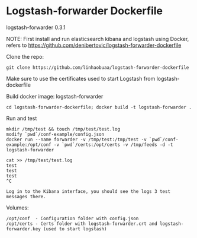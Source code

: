# Logstash-forwarder Dockerfile

logstash-forwarder 0.3.1

NOTE: First install and run elasticsearch kibana and logstash using Docker, refers to https://github.com/denibertovic/logstash-forwarder-dockerfile

Clone the repo:

    git clone https://github.com/linhaobuaa/logstash-forwarder-dockerfile

Make sure to use the certificates used to start Logstash from logstash-dockerfile

Build docker image: logstash-forwarder
   
    cd logstash-forwarder-dockerfile; docker build -t logstash-forwarder .

Run and test

    mkdir /tmp/test && touch /tmp/test/test.log
    modify `pwd`/conf-example/config.json
    docker run --name forwarder -v /tmp/test:/tmp/test -v `pwd`/conf-example:/opt/conf -v `pwd`/certs:/opt/certs -v /tmp/feeds -d -t logstash-forwarder

    cat >> /tmp/test/test.log
    test
    test
    test
    ^C

    Log in to the Kibana interface, you should see the logs 3 test messages there.

Volumes:

    /opt/conf  - Configuration folder with config.json
    /opt/certs - Certs folder with logstash-forwarder.crt and logstash-forwarder.key (used to start logstash)


